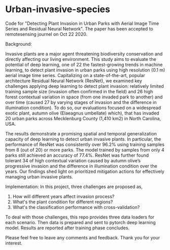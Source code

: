# Urban-invasive-species
Code for "Detecting Plant Invasion in Urban Parks with Aerial Image Time Series and Residual Neural Network". The paper has been accepted to remotesensing journel on Oct 22 2020.


Background:

Invasive plants are a major agent threatening biodiversity conservation and directly affecting our living environment. This study aims to evaluate the potential of deep learning, one of 22 the fastest-growing trends in machine learning, to detect plant invasion in urban parks using high resolution (0.1 m) aerial image time series. Capitalizing on a state-of-the-art, popular architecture Residual Neural Network (ResNet), we examined key challenges applying deep learning to detect plant invasion: relatively limited training sample size (invasion often confirmed in the field) and 26 high forest contextual variation in space (from one invaded park to another) and over time (caused 27 by varying stages of invasion and the difference in illumination condition). To do so, our evaluations focused on a widespread exotic plant, autumn olive (Elaeagnus umbellate) which), that has invaded 20 urban parks across Mecklenburg County (1,410 km2) in North Carolina, USA. 

The results demonstrate a promising spatial and temporal generalization capacity of deep learning to detect urban invasive plants. In particular, the performance of ResNet was consistently over 96.2% using training samples from 8 (out of 20) or more parks. The model trained by samples from only 4 parks still achieved an accuracy of 77.4%. ResNet was further found tolerant 34 of high contextual variation caused by autumn olive’s progressive invasion and the difference in illumination condition over the years. Our findings shed light on prioritized mitigation actions for effectively managing urban invasive plants.

Implementation:
In this project, three challenges are proposed as,
1. How will different years affect invasion process?
2. What's the plant condition for different regions?
3. What's the classification performance with cross-validation?

To deal with those challenges, this repo provides three data loaders for each scenario. Then data is prepared and sent to pytorch deep learning model. Results are reported after training phase concludes.

Please feel free to leave any comments and feedback. Thank you for your interest.
